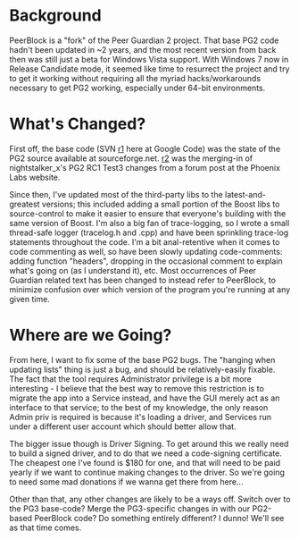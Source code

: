 # Background #

PeerBlock is a "fork" of the Peer Guardian 2 project.  That base PG2 code hadn't been updated in ~2 years, and the most recent version from back then was still just a beta for Windows Vista support.  With Windows 7 now in Release Candidate mode, it seemed like time to resurrect the project and try to get it working without requiring all the myriad hacks/workarounds necessary to get PG2 working, especially under 64-bit environments.


# What's Changed? #

First off, the base code (SVN [r1](https://code.google.com/p/peerblock/source/detail?r=1) here at Google Code) was the state of the PG2 source available at sourceforge.net.  [r2](https://code.google.com/p/peerblock/source/detail?r=2) was the merging-in of nightstalker\_x's PG2 RC1 Test3 changes from a forum post at the Phoenix Labs website.

Since then, I've updated most of the third-party libs to the latest-and-greatest versions; this included adding a small portion of the Boost libs to source-control to make it easier to ensure that everyone's building with the same version of Boost.  I'm also a big fan of trace-logging, so I wrote a small thread-safe logger (tracelog.h and .cpp) and have been sprinkling trace-log statements throughout the code.  I'm a bit anal-retentive when it comes to code commenting as well, so have been slowly updating code-comments: adding function "headers", dropping in the occasional comment to explain what's going on (as I understand it), etc.  Most occurrences of Peer Guardian related text has been changed to instead refer to PeerBlock, to minimize confusion over which version of the program you're running at any given time.


# Where are we Going? #

From here, I want to fix some of the base PG2 bugs.  The "hanging when updating lists" thing is just a bug, and should be relatively-easily fixable.  The fact that the tool requires Administrator privilege is a bit more interesting - I believe that the best way to remove this restriction is to migrate the app into a Service instead, and have the GUI merely act as an interface to that service; to the best of my knowledge, the only reason Admin priv is required is because it's loading a driver, and Services run under a different user account which should better allow that.

The bigger issue though is Driver Signing.  To get around this we really need to build a signed driver, and to do that we need a code-signing certificate.  The cheapest one I've found is $180 for one, and that will need to be paid yearly if we want to continue making changes to the driver.  So we're going to need some mad donations if we wanna get there from here...

Other than that, any other changes are likely to be a ways off.  Switch over to the PG3 base-code?  Merge the PG3-specific changes in with our PG2-based PeerBlock code?  Do something entirely different?  I dunno!  We'll see as that time comes.